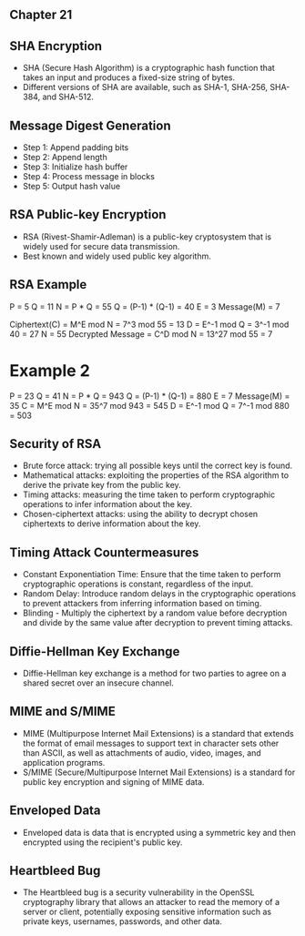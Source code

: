 ## Chapter 21 

## SHA Encryption
- SHA (Secure Hash Algorithm) is a cryptographic hash function that takes an input and produces a fixed-size string of bytes.
- Different versions of SHA are available, such as SHA-1, SHA-256, SHA-384, and SHA-512.

## Message Digest Generation
- Step 1: Append padding bits
- Step 2: Append length
- Step 3: Initialize hash buffer
- Step 4: Process message in blocks
- Step 5: Output hash value

## RSA Public-key Encryption
- RSA (Rivest-Shamir-Adleman) is a public-key cryptosystem that is widely used for secure data transmission.
- Best known and widely used public key algorithm.

## RSA Example
P = 5 Q = 11 
N = P * Q = 55
Q = (P-1) * (Q-1) = 40
E = 3
Message(M) = 7 

Ciphertext(C) = M^E mod N = 7^3 mod 55 = 13 
D = E^-1 mod Q = 3^-1 mod 40 = 27
N = 55
Decrypted Message = C^D mod N = 13^27 mod 55 = 7

# Example 2
P = 23 
Q = 41
N = P * Q = 943
Q = (P-1) * (Q-1) = 880
E = 7 
Message(M) = 35 
C = M^E mod N = 35^7 mod 943 = 545
D = E^-1 mod Q = 7^-1 mod 880 = 503

## Security of RSA
- Brute force attack: trying all possible keys until the correct key is found.
- Mathematical attacks: exploiting the properties of the RSA algorithm to derive the private key from the public key.
- Timing attacks: measuring the time taken to perform cryptographic operations to infer information about the key.
- Chosen-ciphertext attacks: using the ability to decrypt chosen ciphertexts to derive information about the key.

## Timing Attack Countermeasures
- Constant Exponentiation Time: Ensure that the time taken to perform cryptographic operations is constant, regardless of the input.
- Random Delay: Introduce random delays in the cryptographic operations to prevent attackers from inferring information based on timing.
- Blinding - Multiply the ciphertext by a random value before decryption and divide by the same value after decryption to prevent timing attacks.

## Diffie-Hellman Key Exchange
- Diffie-Hellman key exchange is a method for two parties to agree on a shared secret over an insecure channel.

## MIME and S/MIME
- MIME (Multipurpose Internet Mail Extensions) is a standard that extends the format of email messages to support text in character sets other than ASCII, as well as attachments of audio, video, images, and application programs.
- S/MIME (Secure/Multipurpose Internet Mail Extensions) is a standard for public key encryption and signing of MIME data.

## Enveloped Data
- Enveloped data is data that is encrypted using a symmetric key and then encrypted using the recipient's public key.

## Heartbleed Bug
- The Heartbleed bug is a security vulnerability in the OpenSSL cryptography library that allows an attacker to read the memory of a server or client, potentially exposing sensitive information such as private keys, usernames, passwords, and other data.
